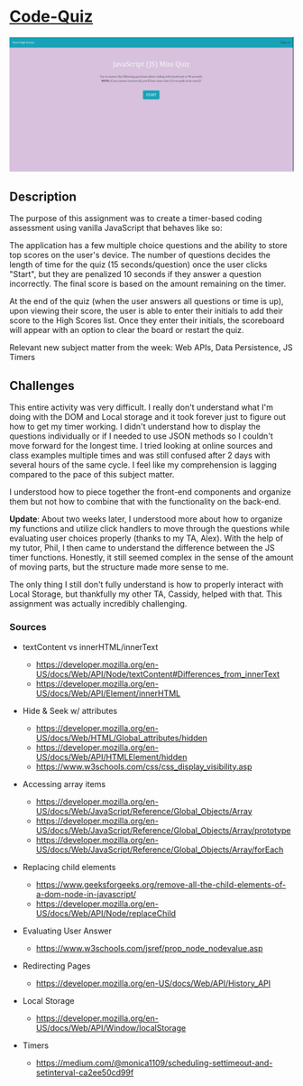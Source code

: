 # [Code-Quiz](https://lbernadel.github.io/Code-Quiz/)

![Code Quiz Screenshot](code-quiz.JPG)

## Description
The purpose of this assignment was to create a timer-based coding assessment using vanilla JavaScript that behaves like so:

The application has a few multiple choice questions and the ability to store top scores on the user's device. The number of questions decides the length of time for the quiz (15 seconds/question) once the user clicks "Start", but they are penalized 10 seconds if they answer a question incorrectly. The final score is based on the amount remaining on the timer.

At the end of the quiz (when the user answers all questions or time is up), upon viewing their score, the user is able to enter their initials to add their score to the High Scores list. Once they enter their initials, the scoreboard will appear with an option to clear the board or restart the quiz.

Relevant new subject matter from the week: Web APIs, Data Persistence, JS Timers

## Challenges
This entire activity was very difficult. I really don't understand what I'm doing with the DOM and Local storage and it took forever just to figure out how to get my timer working. I didn't understand how to display the questions individually or if I needed to use JSON methods so I couldn't move forward for the longest time. I tried looking at online sources and class examples multiple times and was still confused after 2 days with several hours of the same cycle. I feel like my comprehension is lagging compared to the pace of this subject matter.

I understood how to piece together the front-end components and organize them but not how to combine that with the functionality on the back-end.

**Update**: About two weeks later, I understood more about how to organize my functions and utilize click handlers to move through the questions while evaluating user choices properly (thanks to my TA, Alex). With the help of my tutor, Phil, I then came to understand the difference between the JS timer functions. Honestly, it still seemed complex in the sense of the amount of moving parts, but the structure made more sense to me.

The only thing I still don't fully understand is how to properly interact with Local Storage, but thankfully my other TA, Cassidy, helped with that. This assignment was actually incredibly challenging.

### Sources
- textContent vs innerHTML/innerText 
  - https://developer.mozilla.org/en-US/docs/Web/API/Node/textContent#Differences_from_innerText
  - https://developer.mozilla.org/en-US/docs/Web/API/Element/innerHTML

- Hide & Seek w/ attributes
  - https://developer.mozilla.org/en-US/docs/Web/HTML/Global_attributes/hidden
  - https://developer.mozilla.org/en-US/docs/Web/API/HTMLElement/hidden
  - https://www.w3schools.com/css/css_display_visibility.asp

- Accessing array items
  - https://developer.mozilla.org/en-US/docs/Web/JavaScript/Reference/Global_Objects/Array
  - https://developer.mozilla.org/en-US/docs/Web/JavaScript/Reference/Global_Objects/Array/prototype
  - https://developer.mozilla.org/en-US/docs/Web/JavaScript/Reference/Global_Objects/Array/forEach

- Replacing child elements
  - https://www.geeksforgeeks.org/remove-all-the-child-elements-of-a-dom-node-in-javascript/
  - https://developer.mozilla.org/en-US/docs/Web/API/Node/replaceChild

- Evaluating User Answer
  - https://www.w3schools.com/jsref/prop_node_nodevalue.asp

- Redirecting Pages
  - https://developer.mozilla.org/en-US/docs/Web/API/History_API

- Local Storage
  - https://developer.mozilla.org/en-US/docs/Web/API/Window/localStorage

- Timers
  - https://medium.com/@monica1109/scheduling-settimeout-and-setinterval-ca2ee50cd99f